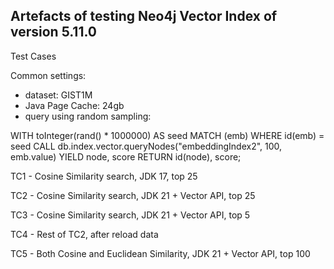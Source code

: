 ## Artefacts of testing Neo4j Vector Index of version 5.11.0

Test Cases 

Common settings: 
  - dataset: GIST1M
  - Java Page Cache: 24gb
  - query using random sampling:

WITH toInteger(rand() * 1000000) AS seed 
MATCH (emb)  WHERE id(emb) = seed
CALL db.index.vector.queryNodes("embeddingIndex2", 100, emb.value) YIELD node, score
RETURN id(node), score;


TC1 - Cosine Similarity search, JDK 17, top 25

TC2 - Cosine Similarity search, JDK 21 + Vector API, top 25

TC3 - Cosine Similarity search, JDK 21 + Vector API, top 5

TC4 - Rest of TC2, after reload data

TC5 - Both Cosine and Euclidean Similarity, JDK 21 + Vector API, top 100 
